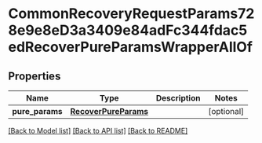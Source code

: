 # CommonRecoveryRequestParams728e9e8eD3a3409e84adFc344fdac5edRecoverPureParamsWrapperAllOf


## Properties
Name | Type | Description | Notes
------------ | ------------- | ------------- | -------------
**pure_params** | [**RecoverPureParams**](RecoverPureParams.md) |  | [optional] 

[[Back to Model list]](../README.md#documentation-for-models) [[Back to API list]](../README.md#documentation-for-api-endpoints) [[Back to README]](../README.md)


